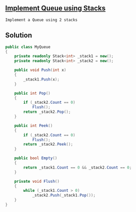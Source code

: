 ## [Implement Queue using Stacks](https://leetcode.com/problems/implement-queue-using-stacks/description/)

```
Implement​​ a ​​Queue​​ using​ ​2 ​​stacks
```

## Solution

```csharp
public class MyQueue
{
    private readonly Stack<int> _stack1 = new();
    private readonly Stack<int> _stack2 = new();

    public void Push(int x)
    {
        _stack1.Push(x);
    }

    public int Pop()
    {
        if (_stack2.Count == 0)
            Flush();
        return _stack2.Pop();
    }

    public int Peek()
    {
        if (_stack2.Count == 0)
            Flush();
        return _stack2.Peek();
    }

    public bool Empty()
    {
        return _stack1.Count == 0 && _stack2.Count == 0;
    }

    private void Flush()
    {
        while (_stack1.Count > 0)
            _stack2.Push(_stack1.Pop());
    }
}
```
